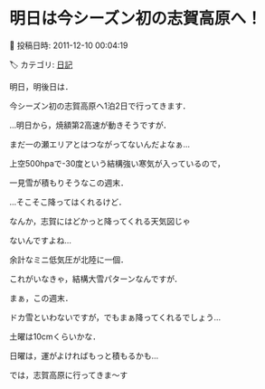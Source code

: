 # 明日は今シーズン初の志賀高原へ！

📅 投稿日時: 2011-12-10 00:04:19

🏷️ カテゴリ: [日記](cc4b5682fb7b8b144980957a978653fb0.md)

明日，明後日は．


今シーズン初の志賀高原へ1泊2日で行ってきます．





…明日から，焼額第2高速が動きそうですが．


まだ一の瀬エリアとはつながってないんだよなぁ…





上空500hpaで-30度という結構強い寒気が入っているので，


一見雪が積もりそうなこの週末．


…そこそこ降ってはくれるけど．


なんか，志賀にはどかっと降ってくれる天気図じゃ


ないんですよね…


余計なミニ低気圧が北陸に一個．


これがいなきゃ，結構大雪パターンなんですが．





まぁ，この週末．


ドカ雪といわないですが，でもまぁ降ってくれるでしょう…


土曜は10cmくらいかな．


日曜は，運がよければもっと積もるかも…





では，志賀高原に行ってきま～す
